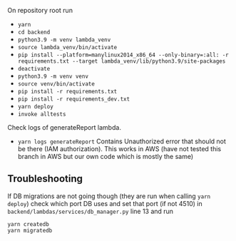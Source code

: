 On repository root run
- `yarn`
- `cd backend`
- `python3.9 -m venv lambda_venv`
- `source lambda_venv/bin/activate`
- `pip install --platform=manylinux2014_x86_64 --only-binary=:all: -r requirements.txt --target lambda_venv/lib/python3.9/site-packages`
- `deactivate`
- `python3.9 -m venv venv`
- `source venv/bin/activate`
- `pip install -r requirements.txt`
- `pip install -r requirements_dev.txt`
- `yarn deploy`
- `invoke alltests`

Check logs of generateReport lambda. 
- `yarn logs generateReport`
Contains Unauthorized error that should not be there (IAM authorization). This works in AWS (have not tested this branch in AWS but our own code which is mostly the same)


## Troubleshooting

If DB migrations are not going though (they are run when calling `yarn deploy`) check which port DB uses and set that port (if not 4510) in `backend/lambdas/services/db_manager.py` line 13 and run
```
yarn createdb
yarn migratedb
```
